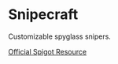 # Snipecraft
Customizable spyglass snipers.

[Official Spigot Resource](https://www.spigotmc.org/resources/snipecraft.112429/)
